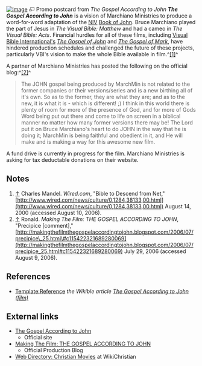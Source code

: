 [![image](images/thumb/4/4d/Johnpromo.jpg/180px-Johnpromo.jpg)](http://www.theopedia.com/File:Johnpromo.jpg)
[![image](data:image/png;base64,iVBORw0KGgoAAAANSUhEUgAAAA8AAAALCAAAAACFLIiAAAAAAnRSTlMA/1uRIrUAAABPSURBVAjXY/j///+5vXDwjAHIr26ZAgXZe8H8a/+hoIcw/9nevdVL9+79DuPvzQYZFPUezu8BMZLXgkExnD8HAu6hqv//n+HZVjD4DuUDAKlChD3fj6aPAAAAAElFTkSuQmCC)](http://www.theopedia.com/File:Johnpromo.jpg "Enlarge")
Promo postcard from *The Gospel According to John*
***The Gospel According to John*** is a vision of Marchiano
Ministries to produce a word-for-word adaptation of the
[NIV](NIV "NIV")
[Book of John](http://wikible.org/en/Book_of_John "wikible:Book of John").
Bruce Marchiano played the part of Jesus in
*The Visual Bible: Matthew* and had a cameo in
*The Visual Bible: Acts*. Financial hurdles for all of these films,
including
[Visual Bible International's](index.php?title=Visual_Bible_International&action=edit&redlink=1 "Visual Bible International (page does not exist)")
*[The Gospel of John](The_Gospel_of_John_(movie) "The Gospel of John (movie)")*
and
*[The Gospel of Mark](http://www.wikipedia.org/wiki/The_Gospel_of_Mark_(film) "wikipedia:The Gospel of Mark (film)")*,
have hindered production schedules and challenged the future of
these projects, particularly VBI's vision to make the whole Bible
available in film.^[[1]](#note-0)^

A partner of Marchiano Ministries has posted the following on the
official blog:^[[2]](#note-1)^

> The JOHN gospel being produced by MarchMin is not related to the
> former companies or their versions/series and is a new birthing all
> of it's own. So as to the former, they are what they are; and as to
> the new, it is what it is - which is different! ;) I think in this
> world there is plenty of room for more of the presence of God, and
> for more of Gods Word being put out there and come to life on
> screen in a biblical manner no matter how many former versions
> there may be! The Lord put it on Bruce Marchiano's heart to do JOHN
> in the way that he is doing it; MarchMin is being faithful and
> obedient in it, and He will make and is making a way for this
> awesome new film.

A fund drive is currently in progress for the film. Marchiano
Ministries is asking for tax deductable donations on their
website.

## Notes

1.  [↑](#ref-0) Charles Mandel. *Wired.com*, "Bible to Descend from
    Net,"
    [http://www.wired.com/news/culture/0,1284,38133,00.html](http://www.wired.com/news/culture/0,1284,38133,00.html)
    August 14, 2000 (accessed August 10, 2006).
2.  [↑](#ref-1) Ronald.
    *Making The Film: THE GOSPEL ACCORDING TO JOHN*, "Precipice
    [comment],"
    [http://makingthefilmthegospelaccordingtojohn.blogspot.com/2006/07/precipice\_25.html\#c115422321689280069](http://makingthefilmthegospelaccordingtojohn.blogspot.com/2006/07/precipice_25.html#c115422321689280069)
    July 29, 2006 (accessed August 9, 2006).

## References

-   [Template:Reference](http://www.theopedia.com/index.php?title=Template:Reference&action=edit&redlink=1 "Template:Reference (page does not exist)")
    *the Wikible article [The Gospel According to John (film)](http://wikible.org/en/The_Gospel_According_to_John_(film) "wikible:The Gospel According to John (film)")*

## External links

-   [The Gospel According to John](http://gospelaccordingtojohn.com/)
    - Official site
-   [Making The Film: THE GOSPEL ACCORDING TO JOHN](http://makingthefilmthegospelaccordingtojohn.blogspot.com/)
    - Official Production Blog
-   [Web Directory: Christian Movies](http://www.wikichristian.org/index.php?title=Web_Directory:_Christian_Movies)
    at WikiChristian



